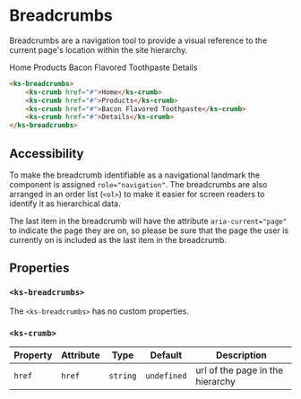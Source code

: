 # Breadcrumbs

Breadcrumbs are a navigation tool to provide a visual reference to the current page's location within the site hierarchy.

<div class="my-lg">
    <ks-breadcrumbs>
        <ks-crumb href="#">Home</ks-crumb>
        <ks-crumb href="#">Products</ks-crumb>
        <ks-crumb href="#">Bacon Flavored Toothpaste</ks-crumb>
        <ks-crumb href="#">Details</ks-crumb>
    </ks-breadcrumbs>
</div>

```html
<ks-breadcrumbs>
    <ks-crumb href="#">Home</ks-crumb>
    <ks-crumb href="#">Products</ks-crumb>
    <ks-crumb href="#">Bacon Flavored Toothpaste</ks-crumb>
    <ks-crumb href="#">Details</ks-crumb>
</ks-breadcrumbs>
```

## Accessibility

To make the breadcrumb identifiable as a navigational landmark the component is assigned `role="navigation"`. The breadcrumbs are also arranged in an order list (`<ol>`) to make it easier for screen readers to identify it as hierarchical data.

The last item in the breadcrumb will have the attribute `aria-current="page"` to indicate the page they are on, so please be sure that the page the user is currently on is included as the last item in the breadcrumb.

## Properties

### `<ks-breadcrumbs>`

The `<ks-breadcrumbs>` has no custom properties.

### `<ks-crumb>`

| Property | Attribute | Type     | Default     | Description |
| -------- | --------- | -------- | ----------- | ----------- |
| `href`   | `href`    | `string` | `undefined` | url of the page in the hierarchy |
